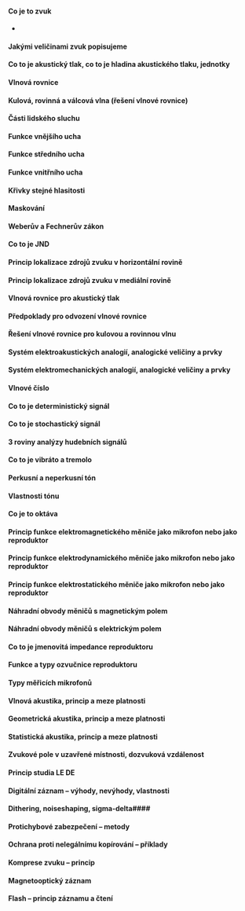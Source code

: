 #### Co je to zvuk
- 
#### Jakými veličinami zvuk popisujeme
#### Co to je akustický tlak, co to je hladina akustického tlaku, jednotky
#### Vlnová rovnice
#### Kulová, rovinná a válcová vlna (řešení vlnové rovnice)
#### Části lidského sluchu
#### Funkce vnějšího ucha
#### Funkce středního ucha
#### Funkce vnitřního ucha
#### Křivky stejné hlasitosti
#### Maskování
#### Weberův a Fechnerův zákon
#### Co to je JND
#### Princip lokalizace zdrojů zvuku v horizontální rovině
#### Princip lokalizace zdrojů zvuku v mediální rovině
#### Vlnová rovnice pro akustický tlak
#### Předpoklady pro odvození vlnové rovnice
#### Řešení vlnové rovnice pro kulovou a rovinnou vlnu
#### Systém elektroakustických analogií, analogické veličiny a prvky
#### Systém elektromechanických analogií, analogické veličiny a prvky
#### Vlnové číslo
#### Co to je deterministický signál
#### Co to je stochastický signál
#### 3 roviny analýzy hudebních signálů
#### Co to je vibráto a tremolo
#### Perkusní a neperkusní tón
#### Vlastnosti tónu
#### Co je to oktáva
#### Princip funkce elektromagnetického měniče jako mikrofon nebo jako reproduktor
#### Princip funkce elektrodynamického měniče jako mikrofon nebo jako reproduktor
#### Princip funkce elektrostatického měniče jako mikrofon nebo jako reproduktor
#### Náhradní obvody měničů s magnetickým polem
#### Náhradní obvody měničů s elektrickým polem
#### Co to je jmenovitá impedance reproduktoru
#### Funkce a typy ozvučnice reproduktoru
#### Typy měřicích mikrofonů
#### Vlnová akustika, princip a meze platnosti
#### Geometrická akustika, princip a meze platnosti
#### Statistická akustika, princip a meze platnosti
#### Zvukové pole v uzavřené místnosti, dozvuková vzdálenost
#### Princip studia LE DE
#### Digitální záznam – výhody, nevýhody, vlastnosti
#### Dithering, noiseshaping, sigma-delta####
#### Protichybové zabezpečení – metody
#### Ochrana proti nelegálnímu kopírování – příklady
#### Komprese zvuku – princip
#### Magnetooptický záznam
#### Flash – princip záznamu a čtení